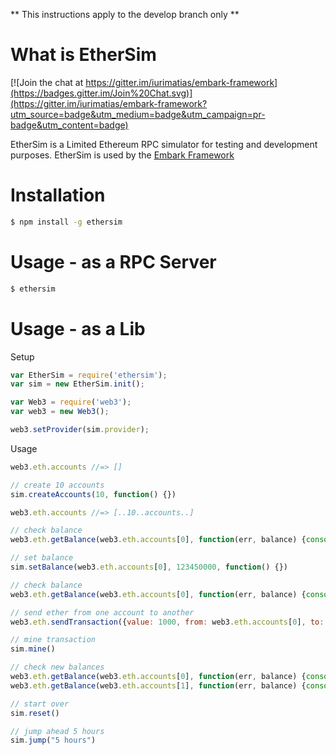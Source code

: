 
** This instructions apply to the develop branch only **

What is EtherSim
======

[![Join the chat at https://gitter.im/iurimatias/embark-framework](https://badges.gitter.im/Join%20Chat.svg)](https://gitter.im/iurimatias/embark-framework?utm_source=badge&utm_medium=badge&utm_campaign=pr-badge&utm_content=badge)

EtherSim is a Limited Ethereum RPC simulator for testing and development purposes. EtherSim is used by the [Embark Framework](https://github.com/iurimatias/embark-framework)

Installation
======

```Bash
$ npm install -g ethersim
```

Usage - as a RPC Server
======

```Bash
$ ethersim
```

Usage - as a Lib
======

Setup

```Javascript
var EtherSim = require('ethersim');
var sim = new EtherSim.init();

var Web3 = require('web3');
var web3 = new Web3();

web3.setProvider(sim.provider);
```

Usage

```Javascript
web3.eth.accounts //=> []

// create 10 accounts
sim.createAccounts(10, function() {})

web3.eth.accounts //=> [..10..accounts..]

// check balance
web3.eth.getBalance(web3.eth.accounts[0], function(err, balance) {console.log(balance.toNumber())}) //=> 0

// set balance
sim.setBalance(web3.eth.accounts[0], 123450000, function() {})

// check balance
web3.eth.getBalance(web3.eth.accounts[0], function(err, balance) {console.log(balance.toNumber())}) //=> 123450000

// send ether from one account to another
web3.eth.sendTransaction({value: 1000, from: web3.eth.accounts[0], to: web3.eth.accounts[1], gasLimit: 10000},function() {console.log("transaction sent")})

// mine transaction
sim.mine()

// check new balances
web3.eth.getBalance(web3.eth.accounts[0], function(err, balance) {console.log(balance.toNumber())})
web3.eth.getBalance(web3.eth.accounts[1], function(err, balance) {console.log(balance.toNumber())})

// start over
sim.reset()

// jump ahead 5 hours
sim.jump("5 hours")
```

